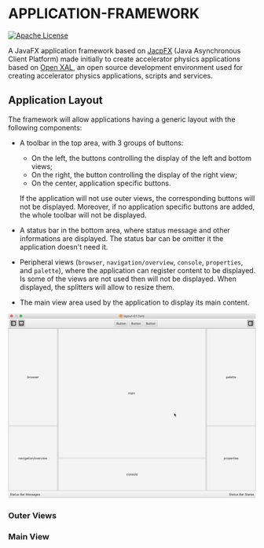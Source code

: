 # APPLICATION-FRAMEWORK

[![Apache License](https://img.shields.io/badge/license-Apache%20License%202.0-yellow.svg)](http://www.apache.org/licenses/LICENSE-2.0)

A JavaFX application framework based on [JacpFX](http://jacpfx.org) (Java Asynchronous Client Platform)
made initially to create accelerator physics applications based on [Open XAL](https://github.com/openxal/openxal),
an open source development environment used for creating accelerator physics applications, scripts and services.


## Application Layout

The framework will allow applications having a generic layout with the following components:

- A toolbar in the top area, with 3 groups of buttons:

  - On the left, the buttons controlling the display of the left and bottom views;
  - On the right, the button controlling the display of the right view;
  - On the center, application specific buttons.

  If the application will not use outer views, the corresponding buttons will not be displayed.
  Moreover, if no application specific buttons are added, the whole toolbar will not be displayed.

- A status bar in the bottom area, where status message and other informations are displayed.
  The status bar can be omitter it the application doesn't need it.

- Peripheral views (`browser`, `navigation/overview`, `console`, `properties`, and `palette`),
  where the application can register content to be displayed. Is some of the views are not used then
  will not be displayed. When displayed, the splitters will allow to resize them.

- The main view area used by the application to display its main content.

![layout-01](https://github.com/ESSICS/APPLICATION-FRAMEWORK/blob/master/doc/layout-01.png)


### Outer Views


### Main View
